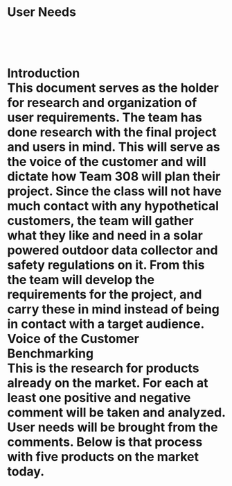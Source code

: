 <h1><b>User Needs</b><h1>
<br><br>
<b>Introduction</b>
<br>
This document serves as the holder for research and organization of user requirements. The team has done research with the final project and users in mind. This will serve as the voice of the customer and will dictate how Team 308 will plan their project. Since the class will not have much contact with any hypothetical customers, the team will gather what they like and need in a solar powered outdoor data collector and safety regulations on it. From this the team will develop the requirements for the project, and carry these in mind instead of being in contact with a target audience.
<br>
<b>Voice of the Customer Benchmarking</b>
<br>
This is the research for products already on the market. For each at least one positive and negative comment will be taken and analyzed. User needs will be brought from the comments. Below is that process with five products on the market today.

